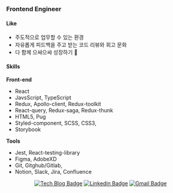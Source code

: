 ### Frontend Engineer

#### Like
- 주도적으로 업무할 수 있는 환경
- 자유롭게 피드백을 주고 받는 코드 리뷰와 회고 문화
- 다 함께 으쌰으쌰 성장하기 👊

#### Skills
**Front-end**
- React
- JavsScript, TypeScript
- Redux, Apollo-client, Redux-toolkit
- React-query, Redux-saga, Redux-thunk
- HTML5, Pug
- Styled-component, SCSS, CSS3,
- Storybook

**Tools**
- Jest, React-testing-library
- Figma, AdobeXD
- Git, Gitghub/Gitlab, 
- Notion, Slack, Jira, Confluence

<div align=center>
  
[![Tech Blog Badge](http://img.shields.io/badge/-Tech%20blog-purple?style=flat-square&logo=gatsby&link=https://dongmi.dev/)](https://dongmi.dev/) 
[![Linkedin Badge](https://img.shields.io/badge/-LinkedIn-blue?style=flat-square&logo=Linkedin&logoColor=white&link=https://linkedin.com/in/dongmi-kim-99a546226/)](https://linkedin.com/in/dongmi-kim-99a546226/) 
[![Gmail Badge](https://img.shields.io/badge/Gmail-d14836?style=flat-square&logo=Gmail&logoColor=white&link=mailto:dongmi.public@gmail.com)](mailto:dongmi.public@gmail.com)
  
</div>


	
